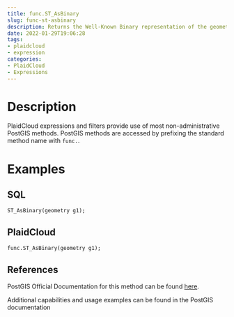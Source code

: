 ```yaml
---
title: func.ST_AsBinary
slug: func-st-asbinary
description: Returns the Well-Known Binary representation of the geometry
date: 2022-01-29T19:06:28
tags:
- plaidcloud
- expression
categories:
- PlaidCloud
- Expressions
---
```



# Description


PlaidCloud expressions and filters provide use of most non-administrative PostGIS methods. PostGIS methods are accessed by prefixing the standard method name with `func.`.



# Examples


## SQL



```
ST_AsBinary(geometry g1);
```


## PlaidCloud



```
func.ST_AsBinary(geometry g1);
```


## References


PostGIS Official Documentation for this method can be found [here](https://postgis.net/docs/manual-3.1/ST_AsBinary.html).



Additional capabilities and usage examples can be found in the PostGIS documentation

